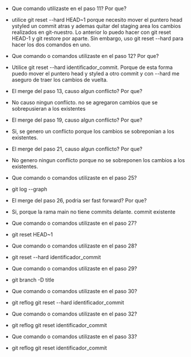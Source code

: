 - Que comando utilizaste en el paso 11? Por que?

* utilice git reset --hard HEAD~1 porque necesito mover el puntero head 
ystyled un commit atras y ademas quitar del staging area los cambios 
realizados en git-nuestro. Lo anterior lo puedo hacer con git reset HEAD-1 
y git restore por  aparte. Sin embargo, uso git reset --hard para hacer 
los dos comandos en uno.

- Que comando o comandos utilizaste en el paso 12? Por que?

* Utilice git reset --hard identificador_commit. Porque de esta forma 
puedo mover el puntero head y styled a otro commit y con --hard me aseguro 
de traer los cambios de vuelta. 

- El merge del paso 13, causo algun conflicto? Por que?

* No causo ningun conflicto. no se agregaron cambios que se sobrepusieran 
a los existentes

- El merge del paso 19, causo algun conflicto? Por que?

* Si, se genero un conflicto porque los cambios se sobreponian a los 
existentes.

- El merge del paso 21, causo algun conflicto? Por que?

* No genero ningun conflicto porque no se sobreponen los cambios a los 
existentes.

- Que comando o comandos utilizaste en el paso 25?

* git log --graph

- El merge del paso 26, podria ser fast forward? Por que?

* Si, porque la rama main no tiene commits delante. 
commit existente

- Que comando o comandos utilizaste en el paso 27?

* git reset HEAD~1

- Que comando o comandos utilizaste en el paso 28?

* git reset --hard identificador_commit

- Que comando o comandos utilizaste en el paso 29?

* git branch -D title

- Que comando o comandos utilizaste en el paso 30?

* git reflog
   git reset --hard identificador_commit

- Que comando o comandos utilizaste en el paso 32?

* git reflog
   git reset identificador_commit

- Que comando o comandos utilizaste en el paso 33?

* git reflog
   git reset identificador_commit

